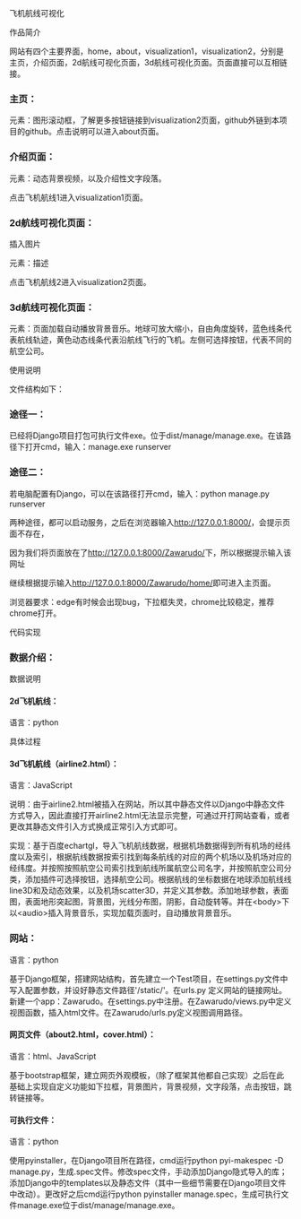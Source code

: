 飞机航线可视化

作品简介

网站有四个主要界面，home，about，visualization1，visualization2，分别是主页，介绍页面，2d航线可视化页面，3d航线可视化页面。页面直接可以互相链接。

### 主页：

元素：图形滚动框，了解更多按钮链接到visualization2页面，github外链到本项目的github。点击说明可以进入about页面。

### 介绍页面：

元素：动态背景视频，以及介绍性文字段落。

点击飞机航线1进入visualization1页面。

### 2d航线可视化页面： 

插入图片

元素：描述

点击飞机航线2进入visualization2页面。

### 3d航线可视化页面：

元素：页面加载自动播放背景音乐。地球可放大缩小，自由角度旋转，蓝色线条代表航线轨迹，黄色动态线条代表沿航线飞行的飞机。左侧可选择按钮，代表不同的航空公司。

使用说明

文件结构如下：

### 途径一：

已经将Django项目打包可执行文件exe。位于dist/manage/manage.exe。在该路径下打开cmd，输入：manage.exe
runserver

### 途径二：

若电脑配置有Django，可以在该路径打开cmd，输入：python manage.py runserver

两种途径，都可以启动服务，之后在浏览器输入<http://127.0.0.1:8000/>，会提示页面不存在，

因为我们将页面放在了<http://127.0.0.1:8000/Zawarudo/>下，所以根据提示输入该网址

继续根据提示输入<http://127.0.0.1:8000/Zawarudo/home/>即可进入主页面。

浏览器要求：edge有时候会出现bug，下拉框失灵，chrome比较稳定，推荐chrome打开。

代码实现

### 数据介绍：

数据说明

#### 2d飞机航线：

语言：python

具体过程

#### 3d飞机航线（airline2.html）：

语言：JavaScript

说明：由于airline2.html被插入在网站，所以其中静态文件以Django中静态文件方式导入，因此直接打开airline2.html无法显示完整，可通过开打网站查看，或者更改其静态文件引入方式换成正常引入方式即可。

实现：基于百度echartgl，导入飞机航线数据，根据机场数据得到所有机场的经纬度以及索引，根据航线数据按索引找到每条航线的对应的两个机场以及机场对应的经纬度。并按照按照航空公司索引找到航线所属航空公司名字，并按照航空公司分类，添加插件可选择按钮，选择航空公司。根据航线的坐标数据在地球添加航线线line3D和及动态效果，以及机场scatter3D，并定义其参数。添加地球参数，表面图，表面地形突起图，背景图，光线分布图，阴影，自动旋转等。并在\<body\>下以\<audio\>插入背景音乐，实现加载页面时，自动播放背景音乐。

### 网站：

语言：python

基于Django框架，搭建网站结构，首先建立一个Test项目，在settings.py文件中写入配置参数，并设好静态文件路径'/static/'。在urls.py
定义网站的链接网址。新建一个app：Zawarudo。在settings.py中注册。在Zawarudo/views.py中定义视图函数，插入html文件。在Zawarudo/urls.py定义视图调用路径。

#### 网页文件（about2.html，cover.html）：

语言：html、JavaScript

基于bootstrap框架，建立网页外观模板，（除了框架其他都自己实现）之后在此基础上实现自定义功能如下拉框，背景图片，背景视频，文字段落，点击按钮，跳转链接等。

#### 可执行文件：

语言：python

使用pyinstaller，在Django项目所在路径，cmd运行python pyi-makespec -D
manage.py，生成.spec文件。修改spec文件，手动添加Django隐式导入的库；添加Django中的templates以及静态文件（其中一些细节需要在Django项目文件中改动）。更改好之后cmd运行python
pyinstaller manage.spec，生成可执行文件manage.exe位于dist/manage/manage.exe。
